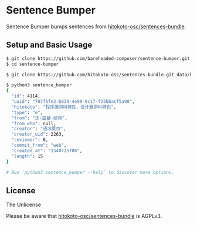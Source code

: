# Sentence Bumper

Sentence Bumper bumps sentences from [hitokoto-osc/sentences-bundle](https://github.com/hitokoto-osc/sentences-bundle).

## Setup and Basic Usage

``` sh
$ git clone https://github.com/bareheaded-composer/sentence-bumper.git sentence-bumper
$ cd sentence-bumper

$ git clone https://github.com/hitokoto-osc/sentences-bundle.git data/hitokoto-osc-sentences-bundle

$ python3 sentence_bumper
{
  "id": 4114,
  "uuid": "707fbfe2-b839-4e90-9c17-f25bbacf5a98",
  "hitokoto": "程序漏洞叫特性，设计漏洞叫特色",
  "type": "e",
  "from": "沃·兹基·硕得",
  "from_who": null,
  "creator": "语冰夏虫",
  "creator_uid": 2263,
  "reviewer": 0,
  "commit_from": "web",
  "created_at": "1540725706",
  "length": 15
}

# Run `python3 sentence_bumper --help` to discover more options.
```

## License

The Unlicense

Please be aware that [hitokoto-osc/sentences-bundle](https://github.com/hitokoto-osc/sentences-bundle) is AGPLv3.
